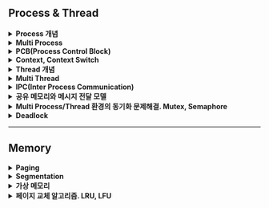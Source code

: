 ## Process & Thread

<details>
    <summary><b>Process 개념</b></summary>

### Process란?
실행중인 프로그램을 의미합니다. 디스크에 있는 실행 파일이 메모리에 올라가 CPU의 할당을 받을 수 있게 됩니다.  
프로세스는 독립적인 메모리를 할당받기 때문에, 다른 프로세스에 접근할 수 없습니다.

### Process 구성 요소
- Code 영역 : 실행할 프로그램의 명령어들이 위치하는 공간입니다.
- Data 영역 : 전역변수와 static 변수들이 위치하는 공간입니다.
- Heap 영역 : 동적으로 할당되는 데이터를 저장하는 공간입니다.
- Stack 영역 : 함수 호출에 사용되는 데이터가 위치하는 공간입니다.

### 프로세스의 상태
- new: 프로세스가 생성된 상태
- ready: CPU의 할당을 받아 running 상태가 될 준비가 완료된 상태
- running: CPU에 의해 실행되고 있는 상태
- waiting: I/O 등의 작업이 발생하길 기다리는 상태
- terminated: 프로세스가 종료된 상태

</details>

<details>
    <summary><b>Multi Process</b></summary>

### 멀티 프로세스란?
멀티 프로세스란 여러 프로세스가 협력하여 하나의 프로그램을 병렬처리하는 것을 의미합니다.  
혹은, 독립된 프로세스들이 컨텍스트 스위칭을 통해 번갈아 가며 실행되는 과정을 의미합니다.

</details>

<details>
    <summary><b>PCB(Process Control Block)</b></summary>

### PCB란?
PCB는 운영체제가 프로세스를 제어하기 위해 프로세스의 상태를 저장하는 것입니다.  
프로세스의 상태관리와 context switching을 하기 위해 필요합니다.  
프로세스가 생성 시 만들어지며 메모리에 할당됩니다.  
컨텍스트 스위칭을 위해 PCB가 사용되고, 실제 스케쥴링 시에는 PCB의 메모리 주소를 통해 스케쥴링됩니다.

### PCB 구성 요소
- PID: 프로세스 번호
- 상태: 준비, 대기, 실행 등의 상태
- Register save area: 레지스터 관련 정보
  - Program counter: 다음 실행될 명령어의 포인터
  - Stack pointer의 위치 
- Priority: 스케쥴링 우선순위
- 프로세스가 위치한 메모리 포인터
- 할당된 자원 정보
- Account: CPU 사용 시간
- I/O관련 정보
</details>

<details>
    <summary><b>Context, Context Switch</b></summary>

### Context Switch란?
Context Switch란 CPU가 실행할 프로세스 혹은 쓰레드를 교체하는 작업을 의미합니다.  
CPU가 처리할 프로세스를 교체하기 위해선 CPU가 해당 프로세스에 대한 정보를 임시로 저장해야 하는데, 이 정보를 컨텍스트라고 합니다.  
컨텍스트 스위칭을 하게 되면, 하나의 프로세스의 전체 실행동안 계속 선점하는 것에 비해 CPU를 더 효율적으로 사용할 수 있습니다.  
예를 들어, 한 프로세스가 I/O이 끝날때까지 CPU도 선점하고 있다면, 이 동안 CPU는 idle 상태가 됩니다.  
이렇게 CPU가 쉬는 시간을 활용하기 위해 컨텍스트 스위칭을 통해 다른 프로세스를 실행할 수 있게 됩니다.

### Context Switch 과정
1. 기존에 CPU에 의해 실행중이던 프로세스가 교체될 상황에 놓입니다.
   - 프로세스 최대 실행시간에 도달한 경우
   - I/O 작업이 필요한 경우
   - 인터럽트가 발생한 경우
2. 기존 프로세스에 대한 실행 정보를 PCB에 저장합니다.
3. 새로 실행될 프로세스에 대한 PCB를 통해 프로세스를 교체 실행합니다.

</details>

<details>
    <summary><b>Thread 개념</b></summary>

### 쓰레드란?
쓰레드란 프로세스 내에서 실행되는 작업의 단위를 의미합니다.  
한 프로세스 내에는 여러 쓰레드가 있을 수 있고, 프로세스의 Code, Data, Heap 영역을 공유합니다.

</details>

<details>
    <summary><b>Multi Thread</b></summary>

### 멀티 쓰레드의 장단점
- 장점
  - 멀티 프로세스에 비해 컨텍스트 스위칭 오버헤드가 더 가볍습니다. CPU가 사용했던 데이터를 캐싱하고 조회하는 것이 더 효율적이기 때문입니다.
  - 쓰레드는 프로세스 내 메모리 영역을 공유하기 때문에 쓰레드 간 통신이 간단합니다.
- 단점
  - 메모리 영역을 공유하기 때문에 쓰레드 간 동기화 문제가 발생할 수 있습니다.
  - 한 쓰레드가 비정상적으로 종료되면, 전체 프로세스에 영향이 갈 수 있습니다.
</details>

<details>
    <summary><b>IPC(Inter Process Communication)</b></summary>

### IPC란?
IPC는 프로세스 간에 데이터를 주고받는 방법입니다.  
프로세스는 다른 프로세스로부터 독립적인 메모리 공간을 받기 때문에, 여러 프로세스가 데이터를 주고받으며 병렬적으로 작업을 처리하려면 별도의 데이터 통신이 필요합니다.  
이를 해결하기 위해 IPC가 제공됩니다.

</details>

<details>
    <summary><b>공유 메모리와 메시지 전달 모델</b></summary>
1. 공유 메모리: 프로세스에 메모리 공간의 일부를 공유하여, 공유한 메모리 영역에 I/O 작업을 하며 데이터를 통신하는 방식입니다.
   - 장점: 커널(운영체제의 핵심 기능)이 관여하지 않고 메모리 영역을 공유하기 때문에 속도가 빠릅니다.
   - 단점: 데이터를 전달하는 방식이 아니기 때문에, 메모리에 데이터를 읽어야 하는 시점을 알 수 없고, 별도의 기술이 필요합니다.
2. 메세지 전달: 커널 메모리 영역에 메세지 전달을 위한 채널을 만들어서 프로세스 사이의 데이터를 송수신 하는 방법입니다.
   - 장점: 커널이 메세지 전달을 관리하기 때문에, 프로그램 차원에서의 별도의 로직이 필요하지 않습니다.
   - 단점: 커널을 통해서 메세지를 전달하기 때문에, 공유 메모리 방식에 비해 느립니다.
   - 파이프 방식: 부모-자식 프로세스 간의 단방향 메세지 통신입니다.
   - 큐 방식: 큐 자료구조를 활용하여 양방향 메세지 통신이 가능합니다. 부모-자식 관계가 아니어도 통신할 수 있습니다.
   - 소켓: 네트워크 통신 방식인 소켓을 이용하여, 프로세스의 포트번호를 정하고, 해당 포트 간의 데이터 통신을 진행합니다.
</details>

<details>
    <summary><b>Multi Process/Thread 환경의 동기화 문제해결. Mutex, Semaphore</b></summary>

### 동기화 문제
동시에 여러 프로세스가 공유 데이터에 접근하려 할 때, 접근 순서에 따라서 결과가 달라지는 Race Condition이 발생합니다.  
이를 해결하기 위해 동기화(Synchronization)이 필요합니다.

### Synchronization
동기화를 위해서는 critical section에 대해 상호 접근 배제를 보장해야 합니다. 

### Critical Section
critical section은 공유 데이터에 접근해서 값을 바꾸는 코드를 의미합니다.
critical section에 대해 동기화를 하지 않았을 때 발생하는 문제를 해결하기 위해서는 조건들을 만족해야 합니다.
- Mutual Exclusion(상호 배제): 이미 한 프로세스가 critical section에 접근중이라면 다른 프로세스는 접근하면 안됩니다.
- Progress(진행): 아무런 프로세스도 접근하지 않았다면 critical section에 접근할 수 있어야 합니다.
- Bounded Waiting(한정 대기): critical section에 접근하기 위해 무한정 기다리면 안됩니다.

### Mutex
Mutex는 공유자원에 하나의 프로세스만 접근할 수 있는 동기화 방식입니다.  
공유 자원에 이미 다른 프로세스가 접근중이라면 busy waiting을 합니다.  
접근할 수 있다면 lock을 획득하며 공유 자원에 접근하고, 실행이 완료되면 lock을 반환하며 다른 프로세스가 접근할 수 있도록 합니다.  
- 단점: busy waiting으로 인해 CPU가 낭비됩니다.
- 장점: critical section에 접근하기 위해 대기하는 시간이 적을 때, context switching 비용보다 기다리는게 더 효율적일 때 사용할 수 있습니다.

### Semaphore
Semaphore는 여러 프로세스가 공유 자원에 접근할 수 있고, busy waiting이 필요 없는 동기화 방식입니다.  
Semaphore는 공유 자원의 개수를 나타내는 카운터(counter)로 동기화를 관리합니다.  
공유 자원에 접근할 수 있으면 카운터--를 하고, 사용이 완료되면 카운터++을 합니다.
그리고 while문을 사용할 때의 busy waiting을 피하기 위해 Block & Wakeup 방식을 사용합니다.  
critical section으로의 진입에 실패하면 기다리지 않고 waiting queue에 가고, wake up이 발생하면 waiting queue에 있던 프로세스들이 모두 ready queue로 이동합니다.
- 카운터가 음수일 때: 이미 모든 자원들이 사용중이고, 프로세스들이 대기중입니다.
- 카운터가 0 이상일 때: 공유 자원에 적어도 하나의 프로세스가 접근할 수 있습니다.

</details>

<details>
    <summary><b>Deadlock</b></summary>

### 데드락이란?
데드락은 여러 프로세스가 한정된 자원을 얻고자 무한히 기다리는 상황을 말합니다.  
자원 A를 선점한 프로세스가 자원 B를 선점한 프로세스의 B를 얻기 위해 기다리고, 자원 B를 선점한 프로세스가 A를 얻고자 기다린다면 이는 데드락에 해당됩니다.

### 데드락이 걸리기 위한 조건
1. 상호 배제: 매 순간 하나의 프로세스만이 자원을 사용할 수 있습니다.
2. 보유 대기: 자원을 선점한 프로세스가 다른 자원을 기다릴 때, 선점한 자원을 놓지 않고 계속 갖고 있습니다.
3. 비선점: 프로세스는 OS에 의해 강제로 자원을 뺏기지 않습니다.
4. 순환 대기: 자원을 기다리는 프로세스 간 사이클이 형성되어야 합니다.

### 데드락 해결 방법
1. 데드락 예방: 데드락이 일어나지 않도록 미리 방지하는 방식입니다. 하지만 이 방식은 시스템의 처리 속도 및 효율성을 떨어뜨린다는 단점이 있습니다.
2. 데드락 회피: 데드락이 발생할 수 있는 경우에는 자원을 할당하지 않도록 알고리즘으로 회피하는 방식입니다. 하지만 이 방식은 프로세스마다 최대 자원 요구량을 알아야 하고, 기타 제약조건이 많습니다.
3. 데드락 탐지 및 회복: 데드락 회피 기법과 비슷한 방식으로 데드락이 발생하는지 탐지한 후, 프로세스를 중단하거나 자원을 선점하는 방식으로 데드락을 회복합니다.
4. 데드락 무시: 데드락이 일어나지 않는다고 가정하고, 일어날 경우에는 사용자가 직접 프로세스를 죽이는 방식입니다. 이는 실제로 데드락이 일어날 조건이 매우 까다롭기 때문에, 대부분의 운영체제에서 사용됩니다.
</details>

---

## Memory

<details>
    <summary><b>Paging</b></summary>
</details>

<details>
    <summary><b>Segmentation</b></summary>
</details>

<details>
    <summary><b>가상 메모리</b></summary>
</details>

<details>
    <summary><b>페이지 교체 알고리즘. LRU, LFU</b></summary>
</details>
